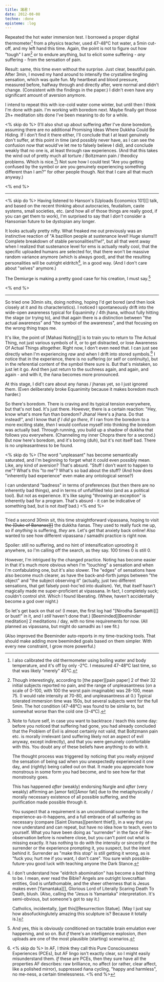 ```yaml
---
title: 諸君！
date: 2012-08-08
techne: :done
episteme: :log
---
```


Repeated the hot water immersion test. I borrowed a proper digital thermometer[^cali] from a physics teacher, used 47-48°C hot water, a 5min cut-off, and my left hand this time. Again, the point is not to figure out how "tough" I am[^tough] or to endure anything, but to elicit some suffering - *any* suffering - from the sensation of pain.

[^cali]: I also calibrated the old thermometer using boiling water and body temperature, and it's off by only -2°C. I measured 47-48°C last time, so that was likely "merely" 45°C.

[^tough]: Though interestingly, according to [the paper][pain paper] 2 of their 32 initial subjects reported no pain, and the range of unpleasantness (on a scale of 0-100, with 100 the worst pain imaginable) was 28-100, mean 75. (I would rate intensity at 70-80, and unpleasantness at 0.) Typical tolerated immersion time was 150s, but several subjects went for the full 5min. The hot condition (47-48°C) was found to be similar to, but somewhat worse than the cold one (3-4°C).

Result: same, this time even without the surprise. Just clear, beautiful pain. After 3min, I moved my hand around to intensify the crystalline tingling sensation, which was quite fun. My heartbeat and blood pressure, measured before, halfway through and directly after, were normal and didn't change. (Consistent with the findings in the paper.) I didn't even have any significant amount of aversion anymore.

I intend to repeat this with ice-cold water come winter, but until then I think I'm done with pain. I'm working with boredom next. Maybe finally get those 2h+ meditation sits done I've been meaning to do for a while.

<% skip do %>
(I'll also shut up about suffering after I've done boredom, assuming there are no additional Promising Ideas Where Dukkha Could Be Hiding. If I don't find it there either, I'll conclude that I at least genuinely don't suffer, at this point in time (and possibly never have, as I can see the confusion now that would've let me to falsely believe I did), and conclude weakly that no one is, at least through raw experiences. (And that this takes the wind out of pretty much all torture / Boltzmann pain / theodicy problems. Which is nice.[^nice]) Not sure how I could test "Are you getting confused by the symbol or are you genuinely experiencing something different than I am?" for other people though. Not that I care all that much anyway.)

[^nice]:
    Note to future self, in case you want to backtrace / teach this some day: before you noticed that suffering had gone, you had already concluded that the Problem of Evil is almost certainly not valid, that Boltzmann pain etc. is morally irrelevant (and suffering likely not an aspect of evil anyway, except indirectly), and that you were genuinely comfortable with this. You doubt any of these beliefs have anything to do with it.

    The thought process was triggered by noticing that you really *enjoyed* the sensation of being sad when you unexpectedly experienced it one day, and (rightly) being called out on that. It made you appreciate how monstrous in some form you had become, and to see how far that monstrosity goes.

    This has happened *after* (weakly) endorsing Nurgle and *after* (very weakly) affirming an [amor fati][Amor fati] due to the metaphysically / morally necessary existence of all possible suffering, and the purification made possible through it.

    You suspect that a requirement is an unconditional surrender to the experience-as-it-happens, and a full embrace of all suffering as necessary (compare [Saint Dismas][penitent thief]), in a way that you now understand and can repeat, but have no idea how to teach, even to yourself. What you have been doing as "surrender" in the face of Re-observation before is nowhere close, but you can't point out what is missing exactly. It has nothing to do with the intensity or sincerity of the surrender or the experience prompting it, you suspect, but the intent behind it. Surrender as "make this stop" is still getting it wrong, as is "fuck you; hurt me if you want, I don't care". You sure wish possible-future-you good luck with teaching anyone the Dark Stance.

<% end %>

---

<% skip do %>
Having listened to Hanson's [Uploads Economics 101][] talk, and based on the recent thinking about autocracies, feudalism, caste systems, small societies, etc. (and how all of those things are really good, if you can get them to work), I'm surprised to say that I *don't* consider a Hansonian future to be dystopian any longer.

It looks actually pretty nifty. What freaked me out previously was an instinctive reaction of "A bazillion people at sustenance level! Huge slums!!! Complete breakdown of stable personalities!!!w!", but all that went away when I realized that sustenance level for ems is actually really cool, that the specific uploaded humans are selected for, that there won't be massive random variance anymore (which is always good), and that the resulting personalities will be outright eldritch[^eldritch], in a good way. (And I don't care about "selves" anymore.)

The Demiurge is making a pretty good case for his creation, I must say.[^case]

[^eldritch]:
    I don't understand how "eldritch abomination" has become a *bad* thing to be. I mean, ever read the Bible? Angels are outright lovecraftian entities, God is unfathomable, and the sheer otherness that is Jesus makes even [Yamantaka][], Glorious Lord of Literally Scaring Death To Death, blush. (Also, calling the "Jesus is Yamantaka" interpretation. It's semi-obvious, but someone's got to say it.)

    Catholics, incidentally, [get this][Resurrection Statue]. (May I just say how absofuckinglutely amazing this sculpture is? Because it totally is.)

[^case]:
    And yes, this is obviously conditioned on tractable brain emulation ever happening, and so on. But *if* there's an intelligence explosion, *then* uploads are one of the most plausible (starting) scenarios.

<% end %>
    
---

So tried one 30min sits, doing nothing, hoping I'd get bored (and then look closely at it and its characteristics). I noticed I spontaneously drift into the wide-open awareness typical for Equanimity / 4th jhana, without fully hitting the stage (or trying to), and that again there is a distinction between "the actual awareness" and "the symbol of the awareness", and that focusing on the wrong thing traps me.

It's like, the point of [Mahasi Noting][] is to train you to return to The Actual Thing, not just various symbols of it, or to get distracted, or lose Awareness Of Actual Things altogether. Right now, I don't even need that. I can just see directly when I'm experiencing *raw* and when I drift into stored symbols.[^af] I notice that in the experience, there is no suffering (or self or continuity), but in the referential content of the symbol there sure is. But that's mistaken, so just let it go. And then just return to the suchness again, and again, and again - and with it, the ñana becomes more pronounced.

[^af]:
    <% skip do %>
    In AF, I think they call this Pure Consciousness Experiences (PCEs), but AF lingo isn't exactly clear, so I might easily misunderstand them. *If* these are PCEs, then they sure have all the properties AF describes: raw brilliance, no affect (or rather, clear affect, like a polished mirror), suppressed ñana cycling, "happy and harmless", no me-ness, a certain timelessness.
    <% end %>

At this stage, I did't care about any ñanas / jhanas yet, so I just ignored them. (Even deliberately broke Equanimity because it makes boredom much harder.) 

So there's boredom. There is craving and its typical tension everywhere, but that's not bad. It's just there. However, there is a certain reaction: "Hey, know what's more fun than boredom? Jhana! Here's a jhana. Do that instead!", and I know that *if I did go there*, if I ran from the boredom to a more exciting state, *then* I would confuse myself into thinking the boredom was actually bad. Through running, you build up a shadow of dukkha that follows you everywhere. (Channeling my inner Chopra there for a second.) But now here's boredom, and it's boring (duh), but it's not itself bad. There is no unpleasantness to be found.

<% skip do %>
(The word "unpleasant" has become semantically saturated, and I'm beginning to forget what it could even possibly mean. Like, any kind of aversion? That's absurd. "Stuff I don't want to happen to me"? What's this "to me"? What's so bad about the stuff? (And how does "inherently bad experience" even make any ontological sense?)

I can understand "badness" in terms of preferences (but then there are no inherently bad things), and in terms of unfulfilled teloi (and as a political tool). But not as experience. It's like saying "throwing an exception" is inherently bad for a program. That's absurd - it can be indicative of something bad, but is not *itself* bad.)
<% end %>

---

Tried a second 30min sit, this time straightforward vipassana, hoping to visit <del>the [Duke of Bananas][]</del> the dukkha ñanas. They used to really fuck me up, so if *anything* is suffering, *they* are. Let's get that anxiety back online! Also wanted to see how different vipassana / samadhi practice is right now.

Spoiler: still no suffering, and no hint of intensification uprooting it anywhere, so I'm calling off the search, as they say. 100 times 0 is still 0.

However, I'm intrigued by the changed practice. Noting has become easier in that it's much more obvious when I'm "touching" a sensation and when I'm confabulating one, but it's also slower. The "edges" of sensations have also become much clearer, as have the back-and-forth jumps between "the object" and "the subject observing it" (actually, just two different sensations, that get falsely post-hoc'ed into dualism). Yet, that itself hasn't magically made me super-proficient at vipassana. In fact, I completely suck; couldn't control shit. Which I found liberating. (Whew, haven't accidentally become a god over night.)

So let's get back on that ox! (I mean, the first log had "[Nirodha Samapatti][] or bust!" in it, and I *still* haven't done that.) [Beeminded][Beeminder meditation] 2 meditations / day, with no time requirements for now. (All planned as vipassana, but might do samadhi as I see fit.)

(Also improved the Beeminder auto-reports in my time-tracking tools. That should make adding more beeminded goals based on them simpler. With every new constraint, I grow more powerful.)
